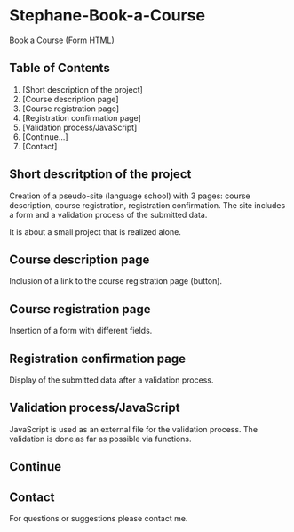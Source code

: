 # Stephane-Book-a-Course
Book a Course (Form HTML)

## Table of Contents
1. [Short description of the project]
2. [Course description page]
3. [Course registration page]
4. [Registration confirmation page]
5. [Validation process/JavaScript]
6. [Continue...]
7. [Contact]

## Short descritption of the project

Creation of a pseudo-site (language school) with 3 pages: course description, course registration, registration confirmation. The site includes a form and a validation process of the submitted data.

It is about a small project that is realized alone.

## Course description page

Inclusion of a link to the course registration page (button).

## Course registration page

Insertion of a form with different fields.

## Registration confirmation page

Display of the submitted data after a validation process.

## Validation process/JavaScript

JavaScript is used as an external file for the validation process. The validation is done as far as possible via functions.

## Continue



## Contact

For questions or suggestions please contact me.
